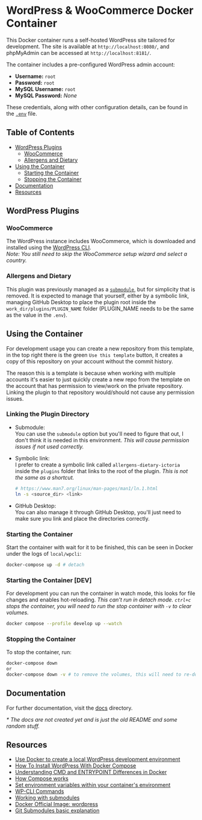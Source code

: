 # WordPress & WooCommerce Docker Container

This Docker container runs a self-hosted WordPress site tailored for development. The site is available at `http://localhost:8080/`, and phpMyAdmin can be accessed at `http://localhost:8181/`.

The container includes a pre-configured WordPress admin account:

- **Username:** `root`
- **Password:** `root`
- **MySQL Username:** `root`
- **MySQL Password:** _None_

These credentials, along with other configuration details, can be found in the [`.env`](.env) file.

## Table of Contents

- [WordPress Plugins](#wordpress-plugins)
  - [WooCommerce](#woocommerce)
  - [Allergens and Dietary](#allergens-and-dietary)
- [Using the Container](#using-the-container)
  - [Starting the Container](#starting-the-container)
  - [Stopping the Container](#stopping-the-container)
- [Documentation](#documentation)
- [Resources](#resources)

## WordPress Plugins

### WooCommerce

The WordPress instance includes WooCommerce, which is downloaded and installed using the [WordPress CLI](https://developer.wordpress.org/cli/commands/).  
_Note: You still need to skip the WooCommerce setup wizard and select a country._

### Allergens and Dietary

This plugin was previously managed as a [`submodule`](https://github.blog/open-source/git/working-with-submodules/), but for simplicity that is removed. It is expected to manage that yourself, either by a symbolic link, managing GitHub Desktop to place the plugin root inside the `work_dir/plugins/PLUGIN_NAME` folder (PLUGIN_NAME needs to be the same as the value in the `.env`).

## Using the Container

For development usage you can create a new repository from this template, in the top right there is the green `Use this template` button, it creates a copy of this repository on your account without the commit history.

The reason this is a template is because when working with multiple accounts it's easier to just quickly create a new repo from the template on the account that has permission to view/work on the private repository. Linking the plugin to that repository would/should not cause any permission issues.

### Linking the Plugin Directory

- Submodule:<br>
  You can use the `submodule` option but you'll need to figure that out, I don't think it is needed in this environment. _This will cause permission issues if not used correctly._

- Symbolic link:<br>
  I prefer to create a symbolic link called `allergens-dietary-ictoria` inside the `plugins` folder that links to the root of the plugin. _This is not the same as a shortcut._

  ```sh
  # https://www.man7.org/linux/man-pages/man1/ln.1.html
  ln -s <source_dir> <link>
  ```

- GitHub Desktop:<br>
  You can also manage it through GitHub Desktop, you'll just need to make sure you link and place the directories correctly.

### Starting the Container

Start the container with wait for it to be finished, this can be seen in Docker under the logs of `local/wpcli`:

```sh
docker-compose up -d # detach
```

### Starting the Container [DEV]

For development you can run the container in watch mode, this looks for file changes and enables hot-reloading. _This can't run in detach mode. `ctrl+c` stops the container, you will need to run the stop container with `-v` to clear volumes._

```sh
docker compose --profile develop up --watch
```

### Stopping the Container

To stop the container, run:

```sh
docker-compose down
or
docker-compose down -v # to remove the volumes, this will need to re-do the setup | [DEV] 
```

## Documentation

For further documentation, visit the [docs](docs) directory.

_\* The docs are not created yet and is just the old README and some random stuff._

## Resources

- [Use Docker to create a local WordPress development environment](https://www.massolit-media.com/technical-writing/local-wordpress-development-environment-with-docker/)
- [How To Install WordPress With Docker Compose](https://www.digitalocean.com/community/tutorials/how-to-install-wordpress-with-docker-compose)
- [Understanding CMD and ENTRYPOINT Differences in Docker](https://devtron.ai/blog/cmd-and-entrypoint-differences/)
- [How Compose works](https://docs.docker.com/compose/compose-application-model/)
- [Set environment variables within your container's environment](https://docs.docker.com/compose/environment-variables/set-environment-variables/)
- [WP-CLI Commands](https://developer.wordpress.org/cli/commands/)
- [Working with submodules](https://github.blog/open-source/git/working-with-submodules/)
- [Docker Official Image: wordpress](https://hub.docker.com/_/wordpress)
- [Git Submodules basic explanation](https://gist.github.com/gitaarik/8735255)
